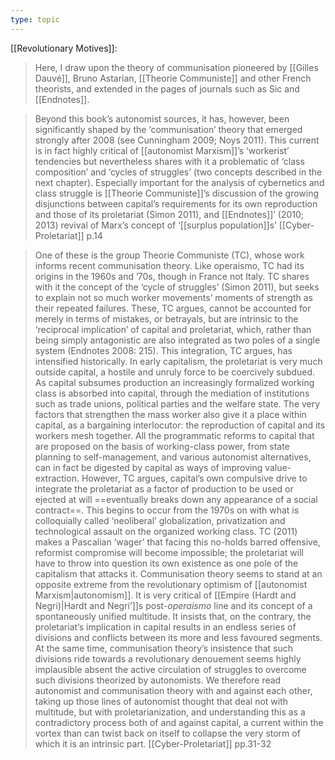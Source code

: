```yaml
---
type: topic
---
```

[[Revolutionary Motives]]:
> Here, I draw upon the theory of communisation pioneered by [[Gilles Dauvé]], Bruno Astarian, [[Theorie Communiste]] and other French theorists, and extended in the pages of journals such as Sic and [[Endnotes]].

>Beyond this book’s autonomist sources, it has, however, been significantly shaped by the ‘communisation’ theory that emerged strongly after 2008 (see Cunningham 2009; Noys 2011). This current is in fact highly critical of [[autonomist Marxism]]’s ‘workerist’ tendencies but nevertheless shares with it a problematic of ‘class composition’ and ‘cycles of struggles’ (two concepts described in the next chapter). Especially important for the analysis of cybernetics and class struggle is [[Theorie Communiste]]’s discussion of the growing disjunctions between capital’s requirements for its own reproduction and those of its proletariat (Simon 2011), and [[Endnotes]]’ (2010; 2013) revival of Marx’s concept of ‘[[surplus population]]s’
>[[Cyber-Proletariat]] p.14

>One of these is the group Theorie Communiste (TC), whose work informs recent communisation theory. Like operaismo, TC had its origins in the 1960s and ’70s, though in France not Italy. TC shares with it the concept of the ‘cycle of struggles’ (Simon 2011), but seeks to explain not so much worker movements’ moments of strength as their repeated failures. These, TC argues, cannot be accounted for merely in terms of mistakes, or betrayals, but are intrinsic to the ‘reciprocal implication’ of capital and proletariat, which, rather than being simply antagonistic are also integrated as two poles of a single system (Endnotes 2008: 215). This integration, TC argues, has intensified historically. In early capitalism, the proletariat is very much outside capital, a hostile and unruly force to be coercively subdued. As capital subsumes production an increasingly formalized working class is absorbed into capital, through the mediation of institutions such as trade unions, political parties and the welfare state. The very factors that strengthen the mass worker also give it a place within capital, as a bargaining interlocutor: the reproduction of capital and its workers mesh together. All the programmatic reforms to capital that are proposed on the basis of working-class power, from state planning to self-management, and various autonomist alternatives, can in fact be digested by capital as ways of improving value-extraction. However, TC argues, capital’s own compulsive drive to integrate the proletariat as a factor of production to be used or ejected at will ==eventually breaks down any appearance of a social contract==. This begins to occur from the 1970s on with what is colloquially called ‘neoliberal’ globalization, privatization and technological assault on the organized working class. TC (2011) makes a Pascalian ‘wager’ that facing this no-holds barred offensive, reformist compromise will become impossible; the proletariat will have to throw into question its own existence as one pole of the capitalism that attacks it. Communisation theory seems to stand at an opposite extreme from the revolutionary optimism of [[autonomist Marxism|autonomism]]. It is very critical of [[Empire (Hardt and Negri)|Hardt and Negri’]]s post-*operaismo* line and its concept of a spontaneously unified multitude. It insists that, on the contrary, the proletariat’s implication in capital results in an endless series of divisions and conflicts between its more and less favoured segments. At the same time, communisation theory’s insistence that such divisions ride towards a revolutionary denouement seems highly implausible absent the active circulation of struggles to overcome such divisions theorized by autonomists. We therefore read autonomist and communisation theory with and against each other, taking up those lines of autonomist thought that deal not with multitude, but with proletarianization, and understanding this as a contradictory process both of and against capital, a current within the vortex than can twist back on itself to collapse the very storm of which it is an intrinsic part.
>[[Cyber-Proletariat]] pp.31-32